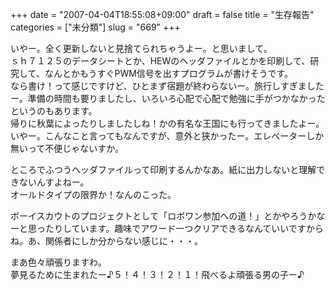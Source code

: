 +++
date = "2007-04-04T18:55:08+09:00"
draft = false
title = "生存報告"
categories = ["未分類"]
slug = "669"
+++

<p>いやー。全く更新しないと見捨てられちゃうよー。と思いまして。<br />ｓｈ７１２５のデータシートとか、HEWのヘッダファイルとかを印刷して、研究して、なんとかもうすぐPWM信号を出すプログラムが書けそうです。<br />なら書け！って感じですけど、ひとまず宿題が終わらないー。旅行しすぎましたー。準備の時間も要りましたし、いろいろ心配で心配で勉強に手がつかなかったというのもあります。<br />帰りに秋葉によったりしましたしね！かの有名な王国にも行ってきましたよー。いやー。こんなこと言ってもなんですが、意外と狭かったー。エレベーターしか無いって不便じゃないすか。</p>

<p>ところでふつうヘッダファイルって印刷するんかなあ。紙に出力しないと理解できないんすよねー。<br />オールドタイプの限界か！なんのこった。</p>

<p>ボーイスカウトのプロジェクトとして「ロボワン参加への道！」とかやろうかなーと思ったりしています。趣味でアワード一つクリアできるなんていいですからね。あ、関係者にしか分からない感じに・・・。</p>

<p>まあ色々頑張りますわ。<br />夢見るために生まれたー♪５！４！３！２！１！飛べるよ頑張る男の子ー♪</p>

